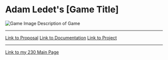 <DOCTYPE html>
<html lang="eng">
<meta charset = "UTF-8">
<header>
<title>Adam Ledet Project 1 Homepage</title>
<style>
<!--Inline styles go here until external CSS created-->
</style>
</header>
<body>
<h1>Adam Ledet's [Game Title]</h1>
  
![Game Image]()
Description of Game
                 
___
[Link to Proposal]()
[Link to Documentation]()
[Link to Project]()
___

[Link to my 230 Main Page]()

</body>

</html>
